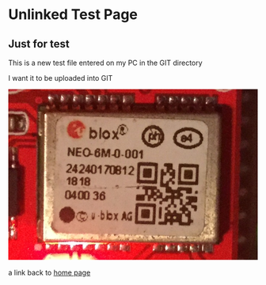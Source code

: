 # Unlinked Test Page
## Just for test 

This is a new test file entered on my PC in the GIT directory

I want it to be uploaded into GIT

![an image in images folder](/images/test.jpeg)

a link back to [home page](index.md)